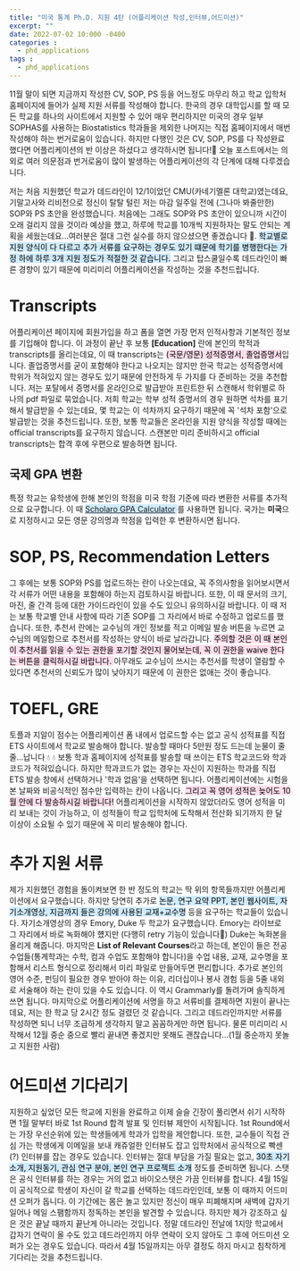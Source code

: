 ```yaml
---
title: "미국 통계 Ph.D. 지원 4탄 (어플리케이션 작성,인터뷰,어드미션)"
excerpt: ""
date: 2022-07-02 10:000 -0400
categories :
  - phd_applications
tags :
  - phd_applications
---
```



11월 말이 되면 지금까지 작성한 CV, SOP, PS 등을 어느정도 마무리 하고 학교 입학처 홈페이지에 들어가 실제 지원 서류를 작성해야 합니다. 한국의 경우 대학입시를 할 때 모든 학교를 하나의 사이트에서 지원할 수 있어 매우 편리하지만 미국의 경우 일부 SOPHAS를 사용하는 Biostatistics 학과들을 제외한 나머지는 직접 홈페이지에서 매번 작성해야 하는 번거로움이 있습니다. 하지만 다행인 것은 CV, SOP, PS를 다 작성완료 했다면 어플리케이션의 반 이상은 하셨다고 생각하시면 됩니다!:musical_note: 오늘 포스트에서는 의외로 여러 의문점과 번거로움이 많이 발생하는 어플리케이션의 각 단계에 대해 다루겠습니다. 

저는 처음 지원했던 학교가 데드라인이 12/1이었던 CMU(카네기멜론 대학교)였는데요, 기말고사와 리비전으로 정신이 탈탈 털린 저는 마감 일주일 전에 (그나마 봐줄만한) SOP와 PS 초안을 완성했습니다. 처음에는 그래도 SOP와 PS 초안이 있으니까 시간이 오래 걸리지 않을 것이라 예상을 했고, 하루에 학교를 10개씩 지원하자는 말도 안되는 계획을 세웠는데요...여러분은 절대 그런 실수를 하지 않으셨으면 좋겠습니다 :no_good:. <mark style='background-color: #d0ebff'>학교별로 지원 양식이 다 다르고 추가 서류를 요구하는 경우도 있기 떄문에 학기를 병행한다는 가정 하에 하루 3개 지원 정도가 적절한 것 같습니다.</mark> 그리고 탑스쿨일수록 데드라인이 빠른 경향이 있기 때문에 미리미리 어플리케이션을 작성하는 것을 추천드립니다. 


# Transcripts

어플리케이션 페이지에 회원가입을 하고 폼을 열면 가장 먼저 인적사항과 기본적인 정보를 기입해야 합니다. 이 과정이 끝난 후 보통 **[Education]** 란에 본인의 학적과 transcripts를 올리는데요, 이 때 transcripts는 <mark style='background-color: #ffdeeb'> (국문/영문) 성적증명서, 졸업증명서</mark>입니다. 졸업증명서를 굳이 포함해야 한다고 나오지는 않지만 한국 학교는 성적증명서에 학위가 적혀있지 않는 경우도 있기 때문에 안전하게 두 가지를 다 준비하는 것을 추천합니다. 저는 포탈에서 증명서를 온라인으로 발급받아 프린트한 뒤 스캔해서 학위별로 하나의 pdf 파일로 묶었습니다. 저희 학교는 학부 성적 증명서의 경우 원하면 석차를 표기해서 발급받을 수 있는데요, 몇 학교는 이 석차까지 요구하기 때문에 꼭 '석차 포함'으로 발급받는 것을 추천드립니다. 또한, 보통 학교들은 온라인을 지원 양식을 작성할 때에는 official transcripts를 요구하지 않습니다. 스캔본만 미리 준비하시고 official transcripts는 합격 후에 우편으로 발송하면 됩니다.

## 국제 GPA 변환

특정 학교는 유학생에 한해 본인의 학점을 미국 학점 기준에 따라 변환한 서류를 추가적으로 요구합니다. 이 때 <mark style='background-color: #d0ebff'> [Scholaro GPA Calculator](http://www.scholaro.com/gpa-calculator/) </mark>를 사용하면 됩니다. 국가는 **미국**으로 지정하시고 모든 영문 강의명과 학점을 입력한 후 변환하시면 됩니다. 



# SOP, PS, Recommendation Letters

그 후에는 보통 SOP와 PS를 업로드하는 란이 나오는데요, 꼭 주의사항을 읽어보시면서 각 서류가 어떤 내용을 포함해야 하는지 검토하시길 바랍니다. 또한, 이 때 문서의 크기, 마진, 줄 간격 등에 대한 가이드라인이 있을 수도 있으니 유의하시길 바랍니다. 이 때 저는 보통 학교별 안내 사항에 따라 기존 SOP를 그 자리에서 바로 수정하고 업로드를 했습니다. 또한, 추천서 란에는 교수님의 개인 정보를 적고 이메일 발송 버튼을 누르면 교수님의 메일함으로 추천서를 작성하는 양식이 바로 날라갑니다. <mark style='background-color: #ffdeeb'> 주의할 것은 이 때 본인이 추천서를 읽을 수 있는 권한을 포기할 것인지 물어보는데, 꼭 이 권한을 waive 한다는 버튼을 클릭하시길 바랍니다. </mark> 아무래도 교수님이 쓰시는 추천서를 학생이 열람할 수 있다면 추천서의 신뢰도가 많이 낮아지기 때문에 이 권한은 없애는 것이 좋습니다. 


# TOEFL, GRE 

토플과 지알이 점수는 어플리케이션 폼 내에서 업로드할 수는 없고 공식 성적표를 직접 ETS 사이트에서 학교로 발송해야 합니다. 발송할 때마다 5만원 정도 드는데 눈물이 줄줄...납니다 :droplet: :droplet: 보통 학과 홈페이지에 성적표를 발송할 때 쓰이는 ETS 학교코드와 학과코드가 적혀있습니다. 하지만 학과코드가 없는 경우는 자신이 지원하는 학과를 직접 ETS 발송 창에서 선택하거나 '학과 없음'을 선택하면 됩니다. 어플리케이션에는 시험을 본 날짜와 비공식적인 점수만 입력하는 칸이 나옵니다. <mark style='background-color: #ffdeeb'>그리고 꼭 영어 성적은 늦어도 10월 안에 다 발송하시길 바랍니다!</mark> 어플리케이션을 시작하지 않았더라도 영어 성적을 미리 보내는 것이 가능하고, 이 성적들이 학교 입학처에 도착해서 전산화 되기까지 한 달 이상이 소요될 수 있기 때문에 꼭 미리 발송해야 합니다. 


# 추가 지원 서류

제가 지원했던 경험을 돌이켜보면 한 반 정도의 학교는 딱 위의 항목들까지만 어플리케이션에서 요구했습니다. 하지만 당연히 추가로 <mark style='background-color: #d0ebff'>논문, 연구 요약 PPT, 본인 웹사이트, 자기소개영상, 지금까지 들은 강의에 사용된 교재+교수명</mark> 등을 요구하는 학교들이 있습니다. 자기소개영상의 경우 Emory, Duke 두 학교가 요구했습니다. Emory는 라이브로 그 자리에서 바로 녹화해야 헀지만 (다행히 retry 기능이 있습니다:dancer:) Duke는 녹화본을 올리게 해줍니다. 마지막은 **List of Relevant Courses**라고 하는데, 본인이 들은 전공 수업들(통계학과는 수학, 컴과 수업도 포함해야 합니다)을 수업 내용, 교재, 교수명을 포함해서 리스트 형식으로 정리해서 미리 파일로 만들어두면 편리합니다. 추가로 본인의 영어 수준, 펀딩이 필요한 경우 받아야 하는 이유, 리더십이나 봉사 경험 등을 5줄 내외로 서술해야 하는 란이 있을 수도 있습니다. 이 역시 Grammarly를 돌려가며 솔직하게 쓰면 됩니다. 마지막으로 어플리케이션에 서명을 하고 서류비를 결제하면 지원이 끝나는데요, 저는 한 학교 당 2시간 정도 걸렸던 것 같습니다. 그리고 데드라인까지만 서류를 작성하면 되니 너무 조급하게 생각하지 말고 꼼꼼하게만 하면 됩니다. 물론 미리미리 시작해서 12월 중순 중으로 빨리 끝내면 좋겠지만 못해도 괜찮습니다...(1월 중순까지 못놀고 지원한 사람) 



# 어드미션 기다리기

지원하고 싶었던 모든 학교에 지원을 완료하고 이제 슬슬 긴장이 풀리면서 쉬기 시작하면 1월 말부터 바로 1st Round 합격 발표 및 인터뷰 제안이 시작됩니다. 1st Round에서는 가장 우선순위에 있는 학생들에게 학과가 입학을 제안합니다. 또한, 교수들이 직접 관심 가는 학생에게 이메일을 보내 캐쥬얼한 인터뷰도 잡고 입학처에서 공식적으로 빡센(?) 인터뷰를 잡는 경우도 있습니다. 인터뷰는 절대 부담을 가질 필요는 없고, <mark style='background-color: #d0ebff'>30초 자기소개, 지원동기, 관심 연구 분야, 본인 연구 프로젝트 소개</mark> 정도를 준비하면 됩니다. 스탯은 공식 인터뷰를 하는 경우는 거의 없고 바이오스탯은 가끔 인터뷰를 합니다. 4월 15일이 공식적으로 학생이 자신이 갈 학교를 선택하는 데드라인인데, 보통 이 때까지 어드미션 오퍼가 돕니다. 이 기간에는 몸은 놀고 있지만 정신이 매우 피폐해지며 새벽에 갑자기 일어나 메일 스팸함까지 정독하는 본인을 발견할 수 있습니다. 하지만 제가 강조하고 싶은 것은 끝날 때까지 끝난게 아니라는 것입니다. 정말 데드라인 전날에 1지망 학교에서 갑자기 연락이 올 수도 있고 데드라인까지 아무 연락이 오지 않아도 그 후에 어드미션 오퍼가 오는 경우도 있습니다. 따라서 4월 15일까지는 아무 결정도 하지 마시고 침착하게 기다리는 것을 추천드립니다. 


